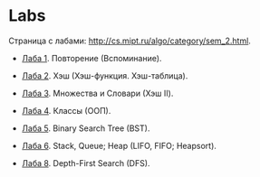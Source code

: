 # Labs

Страница с лабами: http://cs.mipt.ru/algo/category/sem_2.html.

* [Лаба 1](./lab01). Повторение (Вспоминание).
* [Лаба 2](./lab02). Хэш (Хэш-функция. Хэш-таблица).
* [Лаба 3](./lab03). Множества и Словари (Хэш II).
* [Лаба 4](./lab04). Классы (ООП).
* [Лаба 5](./lab05). Binary Search Tree (BST).
* [Лаба 6](./lab06). Stack, Queue; Heap (LIFO, FIFO; Heapsort).

* [Лаба 8](./lab08). Depth-First Search (DFS).
